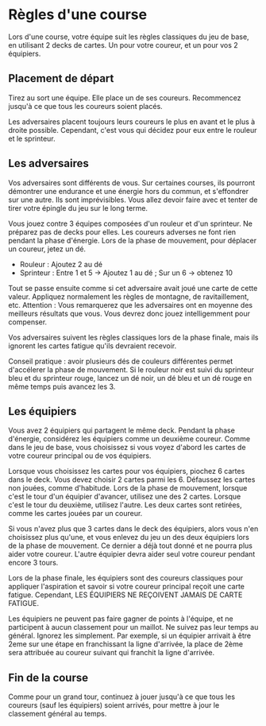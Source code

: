 # Règles d'une course

Lors d'une course, votre équipe suit les règles classiques du jeu de base, en utilisant 2 decks de cartes. Un pour votre coureur, et un pour vos 2 équipiers.

## Placement de départ

Tirez au sort une équipe. Elle place un de ses coureurs. Recommencez jusqu'à ce que tous les coureurs soient placés.

Les adversaires placent toujours leurs coureurs le plus en avant et le plus à droite possible. Cependant, c'est vous qui décidez pour eux entre le rouleur et le sprinteur.

## Les adversaires

Vos adversaires sont différents de vous. Sur certaines courses, ils pourront démontrer une endurance et une énergie hors du commun, et s'effondrer sur une autre. Ils sont imprévisibles. Vous allez devoir faire avec et tenter de tirer votre épingle du jeu sur le long terme.

Vous jouez contre 3 équipes composées d'un rouleur et d'un sprinteur. Ne préparez pas de decks pour elles. Les coureurs adverses ne font rien pendant la phase d'énergie. Lors de la phase de mouvement, pour déplacer un coureur, jetez un dé.
- Rouleur : Ajoutez 2 au dé
- Sprinteur :  Entre 1 et 5 -> Ajoutez 1 au dé ; Sur un 6 -> obtenez 10

Tout se passe ensuite comme si cet adversaire avait joué une carte de cette valeur. Appliquez normalement les règles de montagne, de ravitaillement, etc.
Attention : Vous remarquerez que les adversaires ont en moyenne des meilleurs résultats que vous. Vous devrez donc jouez intelligemment pour compenser.

Vos adversaires suivent les règles classiques lors de la phase finale, mais ils ignorent les cartes fatigue qu'ils devraient recevoir.

Conseil pratique : avoir plusieurs dés de couleurs différentes permet d'accélerer la phase de mouvement. Si le rouleur noir est suivi du sprinteur bleu et du sprinteur rouge, lancez un dé noir, un dé bleu et un dé rouge en même temps puis avancez les 3.

## Les équipiers

Vous avez 2 équipiers qui partagent le même deck.
Pendant la phase d'énergie, considérez les équipiers comme un deuxième coureur. Comme dans le jeu de base, vous choisissez si vous voyez d'abord les cartes de votre coureur principal ou de vos équipiers.

Lorsque vous choisissez les cartes pour vos équipiers, piochez 6 cartes dans le deck. Vous devez choisir 2 cartes parmi les 6. Défaussez les cartes non jouées, comme d'habitude.
Lors de la phase de mouvement, lorsque c'est le tour d'un équipier d'avancer, utilisez une des 2 cartes. Lorsque c'est le tour du deuxième, utilisez l'autre. Les deux cartes sont retirées, comme les cartes jouées par un coureur.

Si vous n'avez plus que 3 cartes dans le deck des équipiers, alors vous n'en choisissez plus qu'une, et vous enlevez du jeu un des deux équipiers lors de la phase de mouvement. Ce dernier a déjà tout donné et ne pourra plus aider votre coureur. L'autre équipier devra aider seul votre coureur pendant encore 3 tours.

Lors de la phase finale, les équipiers sont des coureurs classiques pour appliquer l'aspiration et savoir si votre coureur principal reçoit une carte fatigue. Cependant, LES ÉQUIPIERS NE REÇOIVENT JAMAIS DE CARTE FATIGUE.

Les équipiers ne peuvent pas faire gagner de points à l'équipe, et ne participent à aucun classement pour un maillot. Ne suivez pas leur temps au général. Ignorez les simplement. Par exemple, si un équipier arrivait à être 2eme sur une étape en franchissant la ligne d'arrivée, la place de 2ème sera attribuée au coureur suivant qui franchit la ligne d'arrivée.

## Fin de la course

Comme pour un grand tour, continuez à jouer jusqu'à ce que tous les coureurs (sauf les équipiers) soient arrivés, pour mettre à jour le classement général au temps.

